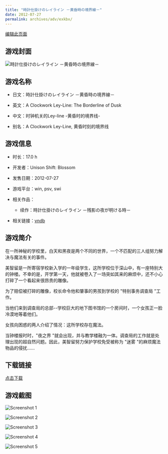 ```yaml
---
title: "時計仕掛けのレイライン －黄昏時の境界線－"
date: 2012-07-27
permalink: archives/adv/exkbx/
---
```

[编辑此页面](https://github.com/ACG-3/ADV3-source/blob/main/source/_posts/%E6%99%82%E8%A8%88%E4%BB%95%E6%8E%9B%E3%81%91%E3%81%AE%E3%83%AC%E3%82%A4%E3%83%A9%E3%82%A4%E3%83%B3%20%EF%BC%8D%E9%BB%84%E6%98%8F%E6%99%82%E3%81%AE%E5%A2%83%E7%95%8C%E7%B7%9A%EF%BC%8D.md)

## 游戏封面

![時計仕掛けのレイライン －黄昏時の境界線－](https://pan.timero.xyz/d/onedrive/img_lib_001/%E6%99%82%E8%A8%88%E4%BB%95%E6%8E%9B%E3%81%91%E3%81%AE%E3%83%AC%E3%82%A4%E3%83%A9%E3%82%A4%E3%83%B3%20%EF%BC%8D%E9%BB%84%E6%98%8F%E6%99%82%E3%81%AE%E5%A2%83%E7%95%8C%E7%B7%9A%EF%BC%8D_cover.avif)


## 游戏名称

- 日文：時計仕掛けのレイライン －黄昏時の境界線－
- 英文：A Clockwork Ley-Line: The Borderline of Dusk
- 中文：时钟机关的Ley-line -黄昏时的境界线-

- 别名：A Clockwork Ley-Line, 黄昏时刻的境界线


## 游戏信息

- 时长：17.0 h
- 开发者：Unison Shift: Blossom
- 发售日期：2012-07-27
- 游戏平台：win, psv, swi
- 相关作品：
   - 续作：時計仕掛けのレイライン －残影の夜が明ける時－

- 相关链接：[vndb](https://vndb.org/v10016)


## 游戏简介

在一所神秘的学校里，白天和黑夜是两个不同的世界，一个不匹配的三人组努力解决与魔法有关的事件。

美智留是一所寄宿学校新入学的一年级学生，这所学校位于深山中，有一座特别大的钟楼。不幸的是，开学第一天，他就被卷入了一场突如其来的麻烦中，还不小心打碎了一个看起来很昂贵的雕像。

为了赔偿被打碎的雕像，校长命令他和肇事的男孩到学校的 "特别事务调查局 "工作。

当他们来到调查局的总部--学校巨大的地下图书馆的一个房间时，一个女孩正一脸冷漠地等着他们。

女孩向困惑的两人介绍了情况：这所学校存在魔法。

当钟楼报时时，"夜之界 "就会出现，并与教学楼融为一体。调查局的工作就是处理出现的超自然问题。因此，美智留努力保护学校免受被称为 "迷雾 "的麻烦魔法物品的侵扰......




## 下载链接

[点击下载](https://pan.timero.xyz/onedrive/adv_lib_001/%E6%99%82%E8%A8%88%E4%BB%95%E6%8E%9B%E3%81%91%E3%81%AE%E3%83%AC%E3%82%A4%E3%83%A9%E3%82%A4%E3%83%B3%20%EF%BC%8D%E9%BB%84%E6%98%8F%E6%99%82%E3%81%AE%E5%A2%83%E7%95%8C%E7%B7%9A%EF%BC%8D)


## 游戏截图


![Screenshot 1](https://pan.timero.xyz/d/onedrive/img_lib_001/%E6%99%82%E8%A8%88%E4%BB%95%E6%8E%9B%E3%81%91%E3%81%AE%E3%83%AC%E3%82%A4%E3%83%A9%E3%82%A4%E3%83%B3%20%EF%BC%8D%E9%BB%84%E6%98%8F%E6%99%82%E3%81%AE%E5%A2%83%E7%95%8C%E7%B7%9A%EF%BC%8D_Screenshot_1.avif)

![Screenshot 2](https://pan.timero.xyz/d/onedrive/img_lib_001/%E6%99%82%E8%A8%88%E4%BB%95%E6%8E%9B%E3%81%91%E3%81%AE%E3%83%AC%E3%82%A4%E3%83%A9%E3%82%A4%E3%83%B3%20%EF%BC%8D%E9%BB%84%E6%98%8F%E6%99%82%E3%81%AE%E5%A2%83%E7%95%8C%E7%B7%9A%EF%BC%8D_Screenshot_2.avif)

![Screenshot 3](https://pan.timero.xyz/d/onedrive/img_lib_001/%E6%99%82%E8%A8%88%E4%BB%95%E6%8E%9B%E3%81%91%E3%81%AE%E3%83%AC%E3%82%A4%E3%83%A9%E3%82%A4%E3%83%B3%20%EF%BC%8D%E9%BB%84%E6%98%8F%E6%99%82%E3%81%AE%E5%A2%83%E7%95%8C%E7%B7%9A%EF%BC%8D_Screenshot_3.avif)

![Screenshot 4](https://pan.timero.xyz/d/onedrive/img_lib_001/%E6%99%82%E8%A8%88%E4%BB%95%E6%8E%9B%E3%81%91%E3%81%AE%E3%83%AC%E3%82%A4%E3%83%A9%E3%82%A4%E3%83%B3%20%EF%BC%8D%E9%BB%84%E6%98%8F%E6%99%82%E3%81%AE%E5%A2%83%E7%95%8C%E7%B7%9A%EF%BC%8D_Screenshot_4.avif)

![Screenshot 5](https://pan.timero.xyz/d/onedrive/img_lib_001/%E6%99%82%E8%A8%88%E4%BB%95%E6%8E%9B%E3%81%91%E3%81%AE%E3%83%AC%E3%82%A4%E3%83%A9%E3%82%A4%E3%83%B3%20%EF%BC%8D%E9%BB%84%E6%98%8F%E6%99%82%E3%81%AE%E5%A2%83%E7%95%8C%E7%B7%9A%EF%BC%8D_Screenshot_5.avif)

